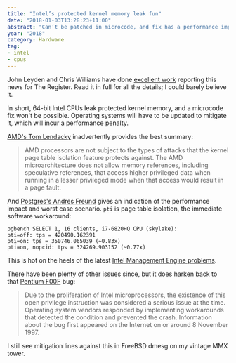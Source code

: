 ```yaml
---
title: "Intel’s protected kernel memory leak fun"
date: "2018-01-03T13:28:23+11:00"
abstract: "Can’t be patched in microcode, and fix has a performance impact. Uh oh."
year: "2018"
category: Hardware
tag:
- intel
- cpus
---
```

John Leyden and Chris Williams have done [excellent work] reporting this news for The Register. Read it in full for all the details; I could barely believe it.

In short, 64-bit Intel CPUs leak protected kernel memory, and a microcode fix won't be possible. Operating systems will have to be updated to mitigate it, which will incur a performance penalty. 

[AMD's Tom Lendacky] inadvertently provides the best summary:

> AMD processors are not subject to the types of attacks that the kernel
> page table isolation feature protects against. The AMD microarchitecture
> does not allow memory references, including speculative references, that
> access higher privileged data when running in a lesser privileged mode
> when that access would result in a page fault.

And [Postgres's Andres Freund] gives an indication of the performance impact and worst case scenario. `pti` is page table isolation, the immediate software workaround:

    pgbench SELECT 1, 16 clients, i7-6820HQ CPU (skylake):  
    pti=off: tps = 420490.162391  
    pti=on: tps = 350746.065039 (~0.83x)  
    pti=on, nopcid: tps = 324269.903152 (~0.77x)

This is hot on the heels of the latest [Intel Management Engine problems].

There have been plenty of other issues since, but it does harken back to that [Pentium F00F] bug:

> Due to the proliferation of Intel microprocessors, the existence of this open privilege instruction was considered a serious issue at the time. Operating system vendors responded by implementing workarounds that detected the condition and prevented the crash. Information about the bug first appeared on the Internet on or around 8 November 1997.

I still see mitigation lines against this in FreeBSD dmesg on my vintage MMX tower.

[excellent work]: http://www.theregister.co.uk/2018/01/02/intel_cpu_design_flaw/
[AMD's Tom Lendacky]: https://lkml.org/lkml/2017/12/27/2
[Postgres's Andres Freund]: https://www.postgresql.org/message-id/20180102222354.qikjmf7dvnjgbkxe@alap3.anarazel.de
[Intel Management Engine problems]: https://en.wikipedia.org/wiki/Intel_Management_Engine#Security_vulnerabilities
[Pentium F00F]: https://en.wikipedia.org/wiki/Pentium_F00F_bug

